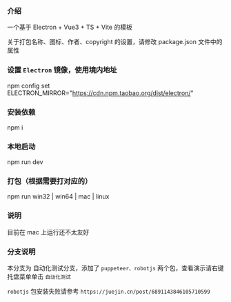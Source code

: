 ### 介绍

一个基于 Electron + Vue3 + TS + Vite 的模板

关于打包名称、图标、作者、copyright 的设置，请修改 package.json 文件中的属性

### 设置 `Electron` 镜像，使用境内地址

npm config set ELECTRON_MIRROR="https://cdn.npm.taobao.org/dist/electron/"

### 安装依赖

npm i

### 本地启动

npm run dev

### 打包（根据需要打对应的）

npm run win32 | win64 | mac | linux

### 说明

目前在 mac 上运行还不太友好

### 分支说明

本分支为 自动化测试分支，添加了 `puppeteer、robotjs` 两个包，查看演示请右键托盘菜单单击 `自动化测试`

`robotjs` 包安装失败请参考 `https://juejin.cn/post/6891143846105710599`
